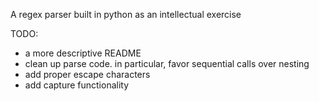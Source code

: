 A regex parser built in python as an intellectual exercise

TODO:
- a more descriptive README
- clean up parse code. in particular, favor sequential calls over nesting
- add proper escape characters
- add capture functionality
